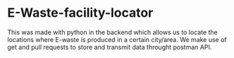 # E-Waste-facility-locator
This was made with python in the backend which allows us to locate the locations where E-waste is produced in a certain city/area. We make use of get and pull requests to store and transmit data throught postman API.
